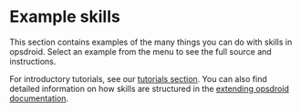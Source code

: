 # Example skills

This section contains examples of the many things you can do with skills in opsdroid. Select an example from the menu to see the full source and instructions.

For introductory tutorials, see our [tutorials section](../tutorials./introduction.md). You can also find detailed information on how skills are structured in the [extending opsdroid documentation](../extending/skills.md).